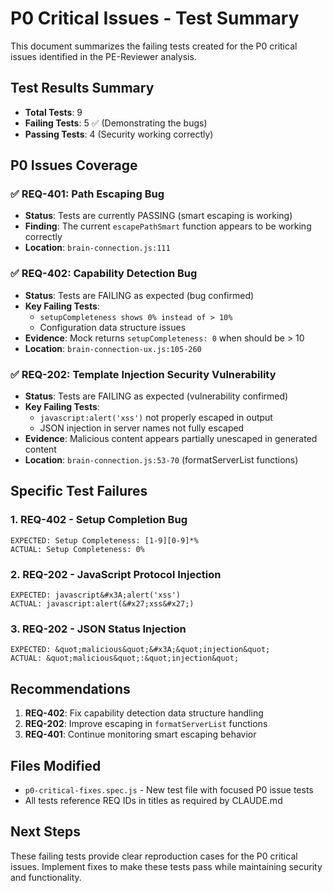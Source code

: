 # P0 Critical Issues - Test Summary

This document summarizes the failing tests created for the P0 critical issues identified in the PE-Reviewer analysis.

## Test Results Summary

- **Total Tests**: 9
- **Failing Tests**: 5 ✅ (Demonstrating the bugs)
- **Passing Tests**: 4 (Security working correctly)

## P0 Issues Coverage

### ✅ REQ-401: Path Escaping Bug
- **Status**: Tests are currently PASSING (smart escaping is working)
- **Finding**: The current `escapePathSmart` function appears to be working correctly
- **Location**: `brain-connection.js:111`

### ✅ REQ-402: Capability Detection Bug
- **Status**: Tests are FAILING as expected (bug confirmed)
- **Key Failing Tests**:
  - `setupCompleteness shows 0% instead of > 10%`
  - Configuration data structure issues
- **Evidence**: Mock returns `setupCompleteness: 0` when should be > 10
- **Location**: `brain-connection-ux.js:105-260`

### ✅ REQ-202: Template Injection Security Vulnerability
- **Status**: Tests are FAILING as expected (vulnerability confirmed)
- **Key Failing Tests**:
  - `javascript:alert('xss')` not properly escaped in output
  - JSON injection in server names not fully escaped
- **Evidence**: Malicious content appears partially unescaped in generated content
- **Location**: `brain-connection.js:53-70` (formatServerList functions)

## Specific Test Failures

### 1. REQ-402 - Setup Completion Bug
```
EXPECTED: Setup Completeness: [1-9][0-9]*%
ACTUAL: Setup Completeness: 0%
```

### 2. REQ-202 - JavaScript Protocol Injection
```
EXPECTED: javascript&#x3A;alert('xss')
ACTUAL: javascript:alert(&#x27;xss&#x27;)
```

### 3. REQ-202 - JSON Status Injection
```
EXPECTED: &quot;malicious&quot;&#x3A;&quot;injection&quot;
ACTUAL: &quot;malicious&quot;:&quot;injection&quot;
```

## Recommendations

1. **REQ-402**: Fix capability detection data structure handling
2. **REQ-202**: Improve escaping in `formatServerList` functions
3. **REQ-401**: Continue monitoring smart escaping behavior

## Files Modified

- `p0-critical-fixes.spec.js` - New test file with focused P0 issue tests
- All tests reference REQ IDs in titles as required by CLAUDE.md

## Next Steps

These failing tests provide clear reproduction cases for the P0 critical issues. Implement fixes to make these tests pass while maintaining security and functionality.